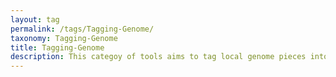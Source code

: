 ```yaml
---
layout: tag
permalink: /tags/Tagging-Genome/
taxonomy: Tagging-Genome
title: Tagging-Genome
description: This categoy of tools aims to tag local genome pieces into functional types.   
---
```

